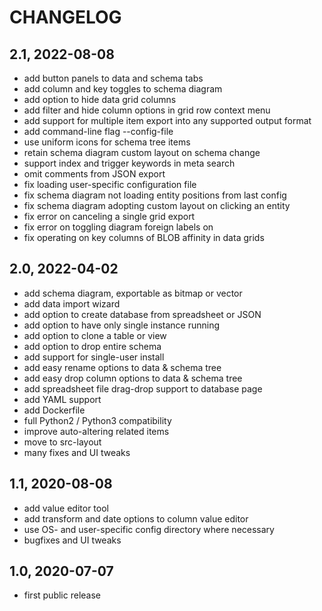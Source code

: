 CHANGELOG
=========

2.1, 2022-08-08
---------------
- add button panels to data and schema tabs
- add column and key toggles to schema diagram
- add option to hide data grid columns
- add filter and hide column options in grid row context menu
- add support for multiple item export into any supported output format
- add command-line flag --config-file
- use uniform icons for schema tree items
- retain schema diagram custom layout on schema change
- support index and trigger keywords in meta search
- omit comments from JSON export
- fix loading user-specific configuration file
- fix schema diagram not loading entity positions from last config
- fix schema diagram adopting custom layout on clicking an entity
- fix error on canceling a single grid export
- fix error on toggling diagram foreign labels on
- fix operating on key columns of BLOB affinity in data grids


2.0, 2022-04-02
---------------
- add schema diagram, exportable as bitmap or vector
- add data import wizard
- add option to create database from spreadsheet or JSON
- add option to have only single instance running
- add option to clone a table or view
- add option to drop entire schema
- add support for single-user install
- add easy rename options to data & schema tree
- add easy drop column options to data & schema tree
- add spreadsheet file drag-drop support to database page
- add YAML support
- add Dockerfile
- full Python2 / Python3 compatibility
- improve auto-altering related items
- move to src-layout
- many fixes and UI tweaks


1.1, 2020-08-08
---------------
- add value editor tool
- add transform and date options to column value editor
- use OS- and user-specific config directory where necessary
- bugfixes and UI tweaks


1.0, 2020-07-07
---------------
- first public release
